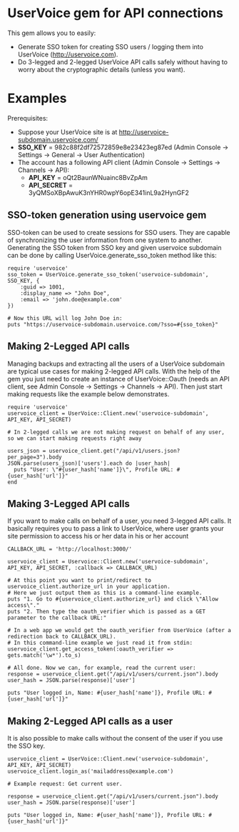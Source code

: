 UserVoice gem for API connections
=================================

This gem allows you to easily:
* Generate SSO token for creating SSO users / logging them into UserVoice (http://uservoice.com).
* Do 3-legged and 2-legged UserVoice API calls safely without having to worry about the cryptographic details (unless you want).

Examples
========

Prerequisites:
* Suppose your UserVoice site is at http://uservoice-subdomain.uservoice.com/
* **SSO\_KEY** = 982c88f2df72572859e8e23423eg87ed (Admin Console -> Settings -> General -> User Authentication)
* The account has a following API client (Admin Console -> Settings -> Channels -> API):
    * **API\_KEY** = oQt2BaunWNuainc8BvZpAm
    * **API\_SECRET** = 3yQMSoXBpAwuK3nYHR0wpY6opE341inL9a2HynGF2


SSO-token generation using uservoice gem
----------------------------------------

SSO-token can be used to create sessions for SSO users. They are capable of synchronizing the user information from one system to another.
Generating the SSO token from SSO key and given uservoice subdomain can be done by calling UserVoice.generate\_sso\_token method like this:

    require 'uservoice'
    sso_token = UserVoice.generate_sso_token('uservoice-subdomain', SSO_KEY, {
        :guid => 1001,
        :display_name => "John Doe",
        :email => 'john.doe@example.com'
    })

    # Now this URL will log John Doe in:
    puts "https://uservoice-subdomain.uservoice.com/?sso=#{sso_token}"

Making 2-Legged API calls
-------------------------

Managing backups and extracting all the users of a UserVoice subdomain are typical use cases for making 2-legged API calls. With the help
of the gem you just need to create an instance of UserVoice::Oauth (needs an API client, see Admin Console -> Settings -> Channels -> API).
Then just start making requests like the example below demonstrates.

    require 'uservoice'
    uservoice_client = UserVoice::Client.new('uservoice-subdomain', API_KEY, API_SECRET)

    # In 2-legged calls we are not making request on behalf of any user, so we can start making requests right away

    users_json = uservoice_client.get("/api/v1/users.json?per_page=3").body
    JSON.parse(users_json)['users'].each do |user_hash|
      puts "User: \"#{user_hash['name']}\", Profile URL: #{user_hash['url']}"
    end

Making 3-Legged API calls
-------------------------

If you want to make calls on behalf of a user, you need 3-legged API calls. It basically requires you to pass a link to UserVoice, where
user grants your site permission to access his or her data in his or her account

    CALLBACK_URL = 'http://localhost:3000/'

    uservoice_client = Uservoice::Client.new('uservoice-subdomain', API_KEY, API_SECRET, :callback => CALLBACK_URL)

    # At this point you want to print/redirect to uservoice_client.authorize_url in your application.
    # Here we just output them as this is a command-line example.
    puts "1. Go to #{uservoice_client.authorize_url} and click \"Allow access\"."
    puts "2. Then type the oauth_verifier which is passed as a GET parameter to the callback URL:"

    # In a web app we would get the oauth_verifier from UserVoice (after a redirection back to CALLBACK_URL).
    # In this command-line example we just read it from stdin:
    uservoice_client.get_access_token(:oauth_verifier => gets.match('\w*').to_s)

    # All done. Now we can, for example, read the current user:
    response = uservoice_client.get("/api/v1/users/current.json").body
    user_hash = JSON.parse(response)['user']

    puts "User logged in, Name: #{user_hash['name']}, Profile URL: #{user_hash['url']}"


Making 2-Legged API calls as a user
-----------------------------------

It is also possible to make calls without the consent of the user if you use the SSO key.

    uservoice_client = UserVoice::Client.new('uservoice-subdomain', API_KEY, API_SECRET)
    uservoice_client.login_as('mailaddress@example.com')

    # Example request: Get current user.

    response = uservoice_client.get("/api/v1/users/current.json").body
    user_hash = JSON.parse(response)['user']

    puts "User logged in, Name: #{user_hash['name']}, Profile URL: #{user_hash['url']}"